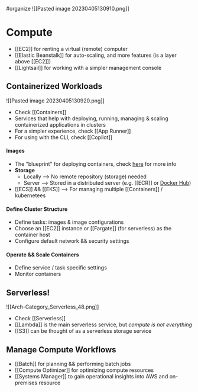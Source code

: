 #organize 
![[Pasted image 20230405130910.png]]
# Compute
- [[EC2]] for renting a virtual (remote) computer
- [[Elastic Beanstalk]] for auto-scaling, and more features (is a layer above [[EC2]])
- [[Lightsail]] for working with a simpler management console

## Containerized Workloads
![[Pasted image 20230405130920.png]]
- Check [[Containers]]
- Services that help with deploying, running, managing & scaling containerized applications in clusters
- For a simpler experience, check [[App Runner]]
- For using with the CLI, check [[Copilot]]

#### Images
- The "blueprint" for deploying containers, check [here](https://stackoverflow.com/questions/23735149/what-is-the-difference-between-a-docker-image-and-a-container) for more info
- **Storage**
	- Locally --> No remote repository (storage) needed
	- Server --> Stored in a distributed server (e.g.  [[ECR]] or [Docker Hub](https://hub.docker.com/))
- [[ECS]] && [[EKS]] --> For managing multiple [[Containers]] / kubernetees

#### Define Cluster Structure
- Define tasks: images & image configurations
- Choose an [[EC2]] instance or [[Fargate]] (for serverless) as the container host
- Configure default network && security settings

#### Operate && Scale Containers
- Define service / task specific settings
- Monitor containers

## Serverless!
![[Arch-Category_Serverless_48.png]]
- Check [[Serverless]]
- [[Lambda]] is the main serverless service, but *compute is not everything*
- [[S3]] can be thought of as a serverless storage service

## Manage Compute Workflows
- [[Batch]] for planning && performing batch jobs
- [[Compute Optimizer]] for optimizing compute resources
- [[Systems Manager]] to gain operational insights into AWS and on-premises resource


